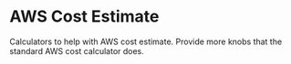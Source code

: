 # AWS Cost Estimate

Calculators to help with AWS cost estimate. Provide more knobs that
the standard AWS cost calculator does.
